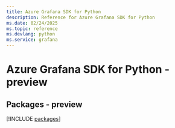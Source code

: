 ```yaml
---
title: Azure Grafana SDK for Python
description: Reference for Azure Grafana SDK for Python
ms.date: 02/24/2025
ms.topic: reference
ms.devlang: python
ms.service: grafana
---
```

# Azure Grafana SDK for Python - preview
## Packages - preview
[!INCLUDE [packages](grafana-index.md)]